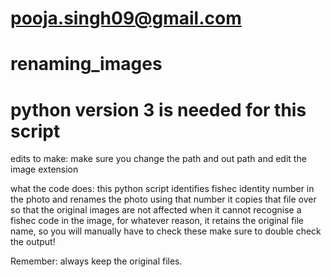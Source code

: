 # pooja.singh09@gmail.com
# renaming_images
# python version 3 is needed for this script

edits to make: 
make sure you change the path and out path and edit the image extension

what the code does:
this python script identifies fishec identity number in the photo and renames the photo using that number
it copies that file over so that the original images are not affected
when it cannot recognise a fishec code in the image, for whatever reason, it retains the original file name, so you will manually have to check these
make sure to double check the output!



Remember: always keep the original files.
